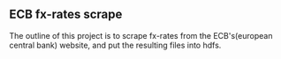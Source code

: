 ## ECB fx-rates scrape ##

The outline of this project is to scrape fx-rates from the ECB's(european central bank) website, and put the resulting files into hdfs.


